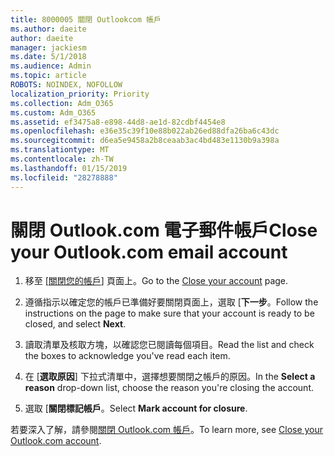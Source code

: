 ```yaml
---
title: 8000005 關閉 Outlookcom 帳戶
ms.author: daeite
author: daeite
manager: jackiesm
ms.date: 5/1/2018
ms.audience: Admin
ms.topic: article
ROBOTS: NOINDEX, NOFOLLOW
localization_priority: Priority
ms.collection: Adm_O365
ms.custom: Adm_O365
ms.assetid: ef3475a8-e898-44d8-ae1d-82cdbf4454e8
ms.openlocfilehash: e36e35c39f10e88b022ab26ed88dfa26ba6c43dc
ms.sourcegitcommit: d6ea5e9458a2b8ceaab3ac4bd483e1130b9a398a
ms.translationtype: MT
ms.contentlocale: zh-TW
ms.lasthandoff: 01/15/2019
ms.locfileid: "28278888"
---
```

# <a name="close-your-outlookcom-email-account"></a><span data-ttu-id="30db4-102">關閉 Outlook.com 電子郵件帳戶</span><span class="sxs-lookup"><span data-stu-id="30db4-102">Close your Outlook.com email account</span></span>

1. <span data-ttu-id="30db4-103">移至 [[關閉您的帳戶](https://go.microsoft.com/fwlink/p/?linkid=845493)] 頁面上。</span><span class="sxs-lookup"><span data-stu-id="30db4-103">Go to the [Close your account](https://go.microsoft.com/fwlink/p/?linkid=845493) page.</span></span> 
    
2. <span data-ttu-id="30db4-104">遵循指示以確定您的帳戶已準備好要關閉頁面上，選取 [**下一步**。</span><span class="sxs-lookup"><span data-stu-id="30db4-104">Follow the instructions on the page to make sure that your account is ready to be closed, and select **Next**.</span></span> 
    
3. <span data-ttu-id="30db4-105">讀取清單及核取方塊，以確認您已閱讀每個項目。</span><span class="sxs-lookup"><span data-stu-id="30db4-105">Read the list and check the boxes to acknowledge you've read each item.</span></span>
    
4. <span data-ttu-id="30db4-106">在 [**選取原因**] 下拉式清單中，選擇想要關閉之帳戶的原因。</span><span class="sxs-lookup"><span data-stu-id="30db4-106">In the **Select a reason** drop-down list, choose the reason you're closing the account.</span></span> 
    
5. <span data-ttu-id="30db4-107">選取 [**關閉標記帳戶**。</span><span class="sxs-lookup"><span data-stu-id="30db4-107">Select **Mark account for closure**.</span></span> 
    
<span data-ttu-id="30db4-108">若要深入了解，請參閱[關閉 Outlook.com 帳戶](https://go.microsoft.com/fwlink/p/?linkid=873106)[](https://support.office.com/article/564b801e-2a47-4cb2-afa8-12ead3185038.aspx)。</span><span class="sxs-lookup"><span data-stu-id="30db4-108">To learn more, see [Close your Outlook.com account](https://go.microsoft.com/fwlink/p/?linkid=873106)[](https://support.office.com/article/564b801e-2a47-4cb2-afa8-12ead3185038.aspx).</span></span>
  

